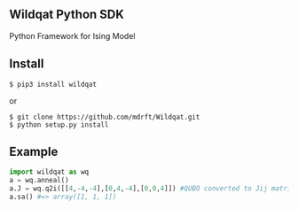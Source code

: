 Wildqat Python SDK
--------
Python Framework for Ising Model

Install
--------------------

```
$ pip3 install wildqat
```

or

```
$ git clone https://github.com/mdrft/Wildqat.git
$ python setup.py install
```

Example
-------

```python
import wildqat as wq
a = wq.anneal()
a.J = wq.q2i([[4,-4,-4],[0,4,-4],[0,0,4]]) #QUBO converted to Jij matrix
a.sa() #=> array([1, 1, 1])
```
